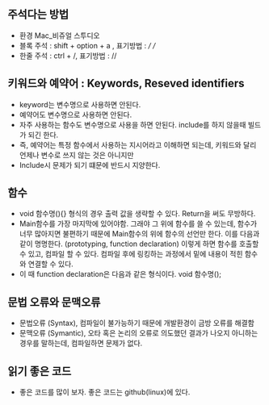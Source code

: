 ## 주석다는 방법
- 환경 Mac_비쥬얼 스투디오
- 블록 주석 : shift + option + a , 표기방법 : */ /*
- 한줄 주석 : ctrl + /, 표기방법 : //

## 키워드와 예약어 : Keywords, Reseved identifiers
- keyword는 변수명으로 사용하면 안된다.
- 예약어도 변수명으로 사용하면 안된다.
- 자주 사용하는 함수도 변수명으로 사용을 하면 안된다. include를 하지 않을때 빌드가 되긴 한다. 
- 즉, 예약어는 특정 함수에서 사용하는 지시어라고 이해하면 되는데, 키워드와 달리 언제나 변수로 쓰지 않는 것은 아니지만
- Include시 문제가 되기 떄문에 반드시 지양한다.

## 함수
- void 함수명(){} 형식의 경우 출력 값을 생략할 수 있다. Return을 써도 무방하다.
- Main함수를 가장 마지막에 있어야함. 그래야 그 위에 함수를 쓸 수 있는데, 함수가 너무 많아지면 불편하기 때문에 Main함수의 위에 함수의 선언만 한다. 이를 다음과 같이 명명한다. (prototyping, function declaration) 이렇게 하면 함수를 호출할 수 있고, 컴파일 할 수 있다. 컴파일 후에 링킹하는 과정에서 밑에 내용이 적힌 함수와 연결할 수 있다.
- 이 때 function declaration은 다음과 같은 형식이다. void 함수명();

## 문법 오류와 문맥오류
- 문법오류 (Syntax), 컴파일이 불가능하기 때문에 개발환경이 금방 오류를 해결함
- 문맥오류 (Symantic), 오타 혹은 논리의 오류로 의도했던 결과가 나오지 아니하는 경우를 말하는데, 컴파일하면 문제가 없다.

## 읽기 좋은 코드
- 좋은 코드를 많이 보자. 좋은 코드는 github(linux)에 있다.